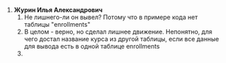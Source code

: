 1. **Журин Илья Александрович**
	1. Не лишнего-ли он вывел?  Потому что в примере кода нет таблицы "enrollments"
	2. В целом - верно, но сделал лишнее движение. Непонятно, для чего достал название курса из другой таблицы, если все данные для вывода есть в одной таблице enrollments
	3. 